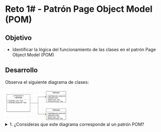 # Reto 1# - Patrón Page Object Model (POM)

## Objetivo

* Identificar la lógica del funcionamiento de las clases en el patrón Page Object Model (POM)

## Desarrollo

Observa el siguiente diagrama de clases:

<img src="assets/reto1.png" width="40%"> 

<details>
  <summary> 1. ¿Consideras que este diagrama corresponde al un patrón POM? </summary>
  > No, ya que los localizadores se encuentran en la misma clase que los test
</details>